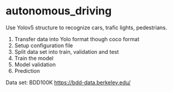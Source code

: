# autonomous_driving

Use Yolov5 structure to recognize cars, trafic lights, pedestrians.

1. Transfer data into Yolo format though coco format
2. Setup configuration file
3. Split data set into train, validation and test
4. Train the model
5. Model validation
6. Prediction


Data set: BDD100K https://bdd-data.berkeley.edu/
